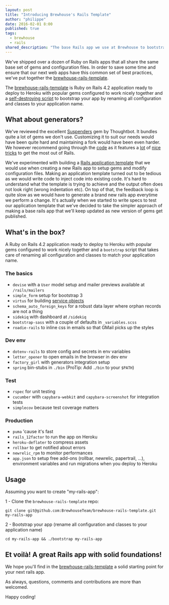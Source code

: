 ```yaml
---
layout: post
title: "Introducing Brewhouse's Rails Template"
author: "philippe"
date: 2016-02-01 8:00
published: true
tags:
  - brewhouse
  - rails
shared_description: "The base Rails app we use at Brewhouse to bootstrap a new web app."
---
```


We've shipped over a dozen of Ruby on Rails apps that all share
the same base set of gems and configuration files. In order to save some
time and ensure that our next web apps have this common set of best
practices, we've put together the
[brewhouse-rails-template](https://github.com/BrewhouseTeam/brewhouse-rails-template).

The [brewhouse-rails-template](https://github.com/BrewhouseTeam/brewhouse-rails-template)
is Ruby on Rails 4.2 application ready to deploy to Heroku with popular gems
configured to work nicely together and a
[self-destroying
script](https://github.com/BrewhouseTeam/brewhouse-rails-template/blob/master/bootstrap)
to
bootstrap your app by renaming all configuration and classes to your application name.

<!-- break -->

## What about generators?

We've reviewed the excellent
[Suspenders](https://github.com/thoughtbot/suspenders) gem by Thoughtbot.
It bundles quite a lot of gems we don't use.
Customizing it to suit our needs would have been
quite hard and maintaining a fork would have been even harder. We
however recommend going through the
[code](https://github.com/thoughtbot/suspenders) as it features a
[lot](https://github.com/thoughtbot/suspenders/blob/master/templates/_javascript.html.erb)
of
[nice](https://github.com/thoughtbot/suspenders/blob/master/templates/disable_xml_params.rb)
[tricks](https://github.com/thoughtbot/suspenders/blob/master/templates/json_encoding.rb)
to get the most out of Rails.

We've experimented with building a [Rails application template](http://guides.rubyonrails.org/rails_application_templates.html) that we would use when creating a new Rails app to setup gems and modify configuration files.
Making an application template turned out to be tedious as
we would write code to inject code into existing code. It's hard to
understand what the template is trying to achieve and the output often
does not look right (wrong indentation etc).
On top of that, the feedback loop is quite slow as we would have to generate a
brand new rails app everytime we perform a change. It's actually
when we started to write specs to test our application template that we've decided
to take the simpler approach of making a base rails app that we'll keep
updated as new version of gems get published.

## What's in the box?

A Ruby on Rails 4.2 application ready to deploy to Heroku with popular gems
configured to work nicely together and a `bootstrap` script that takes
care of renaming all configuration and classes to match your application
name.

### The basics

* `devise` with a `User` model setup and mailer previews available at
  `/rails/mailers`
* `simple_form` setup for bootstrap 3
* `virtus` for building
[service objects](http://brewhouse.io/blog/2014/04/30/gourmet-service-objects.html)
* `schema_auto_foreign_keys` for a robust data layer where orphan
  records are not a thing
* `sidekiq` with dashboard at `/sidekiq`
* `bootstrap-sass` with a couple of defaults in `_variables.scss`
* `roadie-rails` to inline css in emails so that GMail picks up the
  styles

### Dev env

* `dotenv-rails` to store config and secrets in env variables
* `letter_opener` to open emails in the browser in dev env
* `factory_girl` with generators integration setup
* `spring` bin-stubs in `./bin` (ProTip: Add `./bin` to your `$PATH`)

### Test

* `rspec` for unit testing
* `cucumber` with `capybara-webkit` and `capybara-screenshot` for
  integration tests
* `simplecov` because test coverage matters

### Production

* `puma` 'cause it's fast
* `rails_12factor` to run the app on Heroku
* `heroku-deflater` to compress assets
* `rollbar` to get notified about errors
* `newrelic_rpm` to monitor performances
* `app.json` to setup free add-ons (rollbar, newrelic, papertrail, ...), environment variables and run migrations when you deploy to Heroku

## Usage

Assuming you want to create "my-rails-app":

1 - Clone the `brewhouse-rails-template` repo:

```
git clone git@github.com:BrewhouseTeam/brewhouse-rails-template.git my-rails-app
```

2 - Bootstrap your app (rename all configuration and classes to your application name)

```
cd my-rails-app && ./bootstrap my-rails-app
```

## Et voilà! A great Rails app with solid foundations!

We hope you'll find in the
[brewhouse-rails-template](https://github.com/BrewhouseTeam/brewhouse-rails-template)
a solid starting point for your next rails app.

As always, questions, comments and contributions are more than welcomed.

Happy coding!
